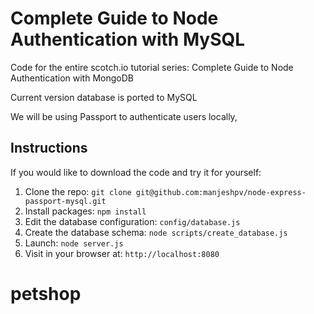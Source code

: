 # Complete Guide to Node Authentication with MySQL

Code for the entire scotch.io tutorial series: Complete Guide to Node Authentication with MongoDB

Current version database is ported to MySQL

We will be using Passport to authenticate users locally, 

## Instructions

If you would like to download the code and try it for yourself:

1. Clone the repo: `git clone git@github.com:manjeshpv/node-express-passport-mysql.git`
1. Install packages: `npm install`
1. Edit the database configuration: `config/database.js`
1. Create the database schema: `node scripts/create_database.js`
1. Launch: `node server.js`
1. Visit in your browser at: `http://localhost:8080`
# petshop
